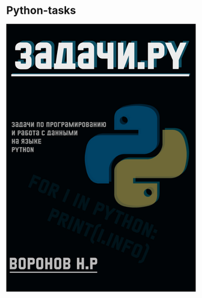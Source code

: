 # Python-tasks
![image](%D0%9E%D0%B1%D0%BB%D0%BE%D0%B6%D0%BA%D0%B0-%D0%B7%D0%B0%D0%B4%D0%B0%D1%87%D0%BD%D0%B8%D0%BA%D0%B0.jpg)